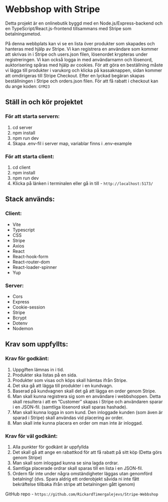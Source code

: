 # Webbshop with Stripe

Detta projekt är en onlinebutik byggd med en Node.js/Express-backend och en TypeScript/React.js-frontend tillsammans med Stripe som betalningsmetod.

På denna webbplats kan vi se en lista över produkter som skapades och hanteras med hjälp av Stripe. Vi kan registrera en användare som kommer att skrivas in i Stripe och users.json filen, lösenordet krypteras under registreringen. Vi kan också logga in med användarnamn och lösenord, auktorisering spåras med hjälp av cookies. För att göra en beställning måste vi lägga till produkter i varukorg och klicka på kassaknappen, sidan kommer att omdirigeras till Stripe Checkout. Efter en lyckad begäran skapas beställningen i Stripe och orders.json filen.
För att få rabatt i checkout kan du ange koden: `GYM23`

## Ställ in och kör projektet

### För att starta servern:

1. cd server
2. npm install
3. npm run dev
4. Skapa .env-fil i server map, variablar finns i .env-example

### För att starta client:

1. cd client
2. npm install
3. npm run dev
4. Klicka på länken i terminalen eller gå in till - `http://localhost:5173/`

## Stack används:

### Client:

- Vite
- Typescript
- CSS
- Stripe
- Axios
- React
- React-hook-form
- React-router-dom
- React-loader-spinner
- Yup

### Server:

- Cors
- Express
- Cookie-session
- Stripe
- Bcrypt
- Dotenv
- Nodemon

## Krav som uppfyllts:

### Krav för godkänt:

1. Uppgiften lämnas in i tid.
2. Produkter ska listas på en sida. 
3. Produkter som visas och köps skall hämtas ifrån Stripe.
4. Det ska gå att lägga till produkter i en kundvagn.
5. Baserad på kundvagnen skall det gå att lägga en order genom Stripe.
6. Man skall kunna registrera sig som en användare i webbshoppen. Detta skall resultera i att en ”Customer” skapas i Stripe och användaren sparar i en JSON-fil. (samtliga lösenord skall sparas hashade).
7. Man skall kunna logga in som kund. Den inloggade kunden (som även är sparad i Stripe) skall användas vid placering av order.
8. Man skall inte kunna placera en order om man inte är inloggad.

### Krav för väl godkänt:
1. Alla punkter för godkänt är uppfyllda
2. Det skall gå att ange en rabattkod för att få rabatt på sitt köp (Detta görs genom Stripe)
3. Man skall som inloggad kunna se sina lagda ordrar.
4. Samtliga placerade ordrar skall sparas till en lista i en JSON-fil.
5. Ordern får inte under några omständigheter läggas utan genomförd betalning! (dvs. Spara aldrig ett orderobjekt såvida ni inte fått bekräftelse tillbaka ifrån stripe att betalningen gått igenom)

GitHub repo - `https://github.com/RickardTimergalejevs/Stripe-Webbshop`